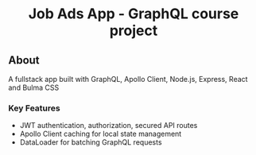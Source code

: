 <h1 align="center">Job Ads App - GraphQL course project</h1>

## About
A fullstack app built with GraphQL, Apollo Client, Node.js, Express, React and Bulma CSS

### Key Features
 - JWT authentication, authorization, secured API routes
 - Apollo Client caching for local state management
 - DataLoader for batching GraphQL requests
